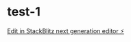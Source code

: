 # test-1

[Edit in StackBlitz next generation editor ⚡️](https://stackblitz.com/~/github.com/Rodsantos1337/test-1)